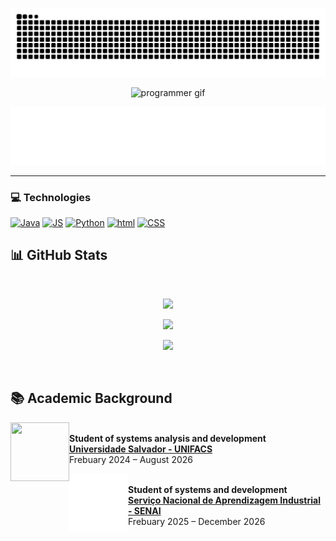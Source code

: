 <p align="center">
  <img src="https://github.com/v21sobral/v21sobral/blob/output/github-contribution-grid-snake-dark.svg" alt="snake gif" />
</p>
<p align="center">
  <img src="https://github.com/v21sobral/v21sobral/blob/main/img/Ol%C3%A1%2C%20eu%20sou%20Victor%20Sobral.gif" alt="programmer gif" />
</p>
<p align="center">
  <img src="https://github.com/v21sobral/v21sobral/blob/main/img/Apaixonado%20sem%20fundo.gif" alt="frases gif" />
</p>

---

### 💻 **Technologies**

	
[![Java](https://skillicons.dev/icons?i=java&theme=light)](https://skillicons.dev)
[![JS](https://skillicons.dev/icons?i=js&theme=dark)](https://skillicons.dev)
[![Python](https://skillicons.dev/icons?i=python&theme=dark)](https://skillicons.dev)
[![html](https://skillicons.dev/icons?i=html&theme=dark)](https://skillicons.dev)
[![CSS](https://skillicons.dev/icons?i=css&theme=dark)](https://skillicons.dev)

## 📊 **GitHub Stats**

<br>

<p align="center">
  <img src="https://github-readme-stats.vercel.app/api?username=v21sobral&show_icons=true&theme=radical" width="48%" />
</p>
<p align="center">
  <img src="https://github-readme-stats.vercel.app/api/top-langs/?username=v21sobral&layout=compact&theme=radical" width="48%" />
</p>
<p align="center">
  <img src="https://github-profile-summary-cards.vercel.app/api/cards/profile-details?username=v21sobral&theme=radical" width="48%" />
</p>
<br>

## 📚 **Academic Background**

[<img align="left" height="94px" width="94px" src="https://github.com/v21sobral/v21sobral/blob/main/img/unifacsAnima.gif"/>](https://www.unifacs.br)  
**Student of systems analysis and development**  
[**Universidade Salvador - UNIFACS**](https://www.unifacs.br)  
Frebuary 2024 – August 2026

[<img align="left" height="94px" width="94px" src="https://github.com/v21sobral/v21sobral/blob/main/img/SenaiAnima.gif"/>](https://senai.portaldaindustria.com.br/)  
**Student of systems and development**  
[**Serviço Nacional de Aprendizagem Industrial - SENAI**](https://senai.portaldaindustria.com.br/)  
Frebuary 2025 – December 2026



